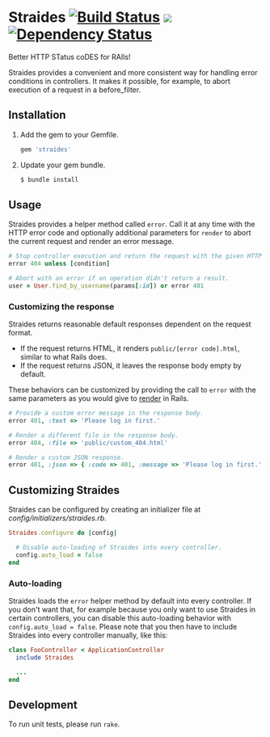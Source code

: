 # Straides [![Build Status](https://secure.travis-ci.org/kevgo/straides.png)](http://travis-ci.org/#!/kevgo/straides) <a href="https://codeclimate.com/github/kevgo/straides" target="_blank"><img src="https://codeclimate.com/badge.png" /></a> [![Dependency Status](https://gemnasium.com/kevgo/straides.png)](https://gemnasium.com/kevgo/straides)

Better HTTP STatus coDES for RAIls!

Straides provides a convenient and more consistent way for handling error conditions
in controllers. It makes it possible, for example, to abort execution of a request in a before_filter.

## Installation

1.  Add the gem to your Gemfile.

    ```ruby
    gem 'straides'
    ```

2.  Update your gem bundle.

    ```bash
    $ bundle install
    ```


## Usage

Straides provides a helper method called `error`. Call it at any time with the HTTP error code
and optionally additional parameters for `render` to abort the current request and render an
error message.

```ruby
# Stop controller execution and return the request with the given HTTP error.
error 404 unless [condition]

# Abort with an error if an operation didn't return a result.
user = User.find_by_username(params[:id]) or error 401
```


### Customizing the response

Straides returns reasonable default responses dependent on the request format.

* If the request returns HTML, it renders `public/[error code].html`, similar to what Rails does.
* If the request returns JSON, it leaves the response body empty by default.

These behaviors can be customized by providing the call to `error` with the same parameters
as you would give to [render](http://apidock.com/rails/ActionController/Base/render) in Rails.

```ruby
# Provide a custom error message in the response body.
error 401, :text => 'Please log in first.'

# Render a different file in the response body.
error 404, :file => 'public/custom_404.html'

# Render a custom JSON response.
error 401, :json => { :code => 401, :message => 'Please log in first.' }
```


## Customizing Straides

Straides can be configured by creating an initializer file at _config/initializers/straides.rb_.

```ruby
Straides.configure do |config|

  # Disable auto-loading of Straides into every controller.
  config.auto_load = false
end
```


### Auto-loading

Straides loads the `error` helper method by default into every controller.
If you don't want that, for example because you only want to use Straides in certain controllers,
you can disable this auto-loading behavior with `config.auto_load = false`.
Please note that you then have to include Straides into every controller manually, like this:

```ruby
class FooController < ApplicationController
  include Straides

  ...
end
```

## Development

To run unit tests, please run `rake`.

